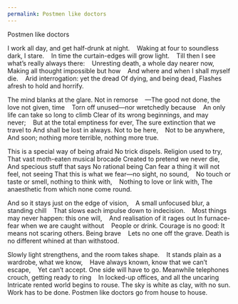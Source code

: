```yaml
---
permalink: Postmen like doctors
---
```

Postmen like doctors


I work all day, and get half-drunk at night.   
Waking at four to soundless dark, I stare.   
In time the curtain-edges will grow light.   
Till then I see what’s really always there:   
Unresting death, a whole day nearer now,   
Making all thought impossible but how   
And where and when I shall myself die.   
Arid interrogation: yet the dread
Of dying, and being dead,
Flashes afresh to hold and horrify.



The mind blanks at the glare. Not in remorse   
—The good not done, the love not given, time   
Torn off unused—nor wretchedly because   
An only life can take so long to climb
Clear of its wrong beginnings, and may never;   
But at the total emptiness for ever,
The sure extinction that we travel to
And shall be lost in always. Not to be here,   
Not to be anywhere,
And soon; nothing more terrible, nothing more true.




This is a special way of being afraid
No trick dispels. Religion used to try,
That vast moth-eaten musical brocade
Created to pretend we never die,
And specious stuff that says No rational being 
Can fear a thing it will not feel, not seeing
That this is what we fear—no sight, no sound,   
No touch or taste or smell, nothing to think with,   
Nothing to love or link with,
The anaesthetic from which none come round.


And so it stays just on the edge of vision,   
A small unfocused blur, a standing chill   
That slows each impulse down to indecision.   
Most things may never happen: this one will,   
And realisation of it rages out
In furnace-fear when we are caught without   
People or drink. Courage is no good:
It means not scaring others. Being brave   
Lets no one off the grave.
Death is no different whined at than withstood.


Slowly light strengthens, and the room takes shape.   
It stands plain as a wardrobe, what we know,   
Have always known, know that we can’t escape,   
Yet can’t accept. One side will have to go.
Meanwhile telephones crouch, getting ready to ring   
In locked-up offices, and all the uncaring
Intricate rented world begins to rouse.
The sky is white as clay, with no sun.
Work has to be done.
Postmen like doctors go from house to house.